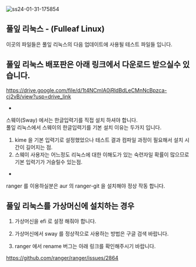 ![ss24-01-31-175854](https://github.com/sephid86/fulleaf/assets/77107998/80d2117e-f617-4ab1-8634-5603873e92ba)

풀잎 리눅스 - (Fulleaf Linux)
--
이곳의 파일들은 풀잎 리눅스의 다음 업데이트에 사용될 테스트 파일들 입니다.

풀잎 리눅스 배포판은 아래 링크에서 다운로드 받으실수 있습니다.
--
https://drive.google.com/file/d/1t4NCmIA0jRldBdLeCMnNcBpzca-cj2vB/view?usp=drive_link


-
스웨이(Sway) 에서는 한글입력기를 직접 설치 하셔야 합니다.<br>
풀잎 리눅스에서 스웨이의 한글입력기를 기본 설치 이유는 두가지 입니다.
1. kime 을 기본 입력기로 설정했었으나 테스트 결과 컴파일 과정이 필요해서
설치 시간이 길어지는 점.<br>
2. 스웨이 사용자는 어느정도 리눅스에 대한 이해도가 있는
숙련자일 확률이 많으므로 기본 입력기가 거슬릴수 있는점.<br>
-
ranger 를 이용하실분은 aur 의 ranger-git 을 설치해야 정상 작동 합니다.<br>

풀잎 리눅스를 가상머신에 설치하는 경우 
-
1. 가상머신을 efi 로 설정 해줘야 합니다.<br>

2. 가상머신에서 sway 를 정상적으로 사용하는 방법은 구글 검색 바랍니다.<br>

3. ranger 에서 rename 버그는 아래 링크를 확인해주시기 바랍니다.<br>

https://github.com/ranger/ranger/issues/2864 
